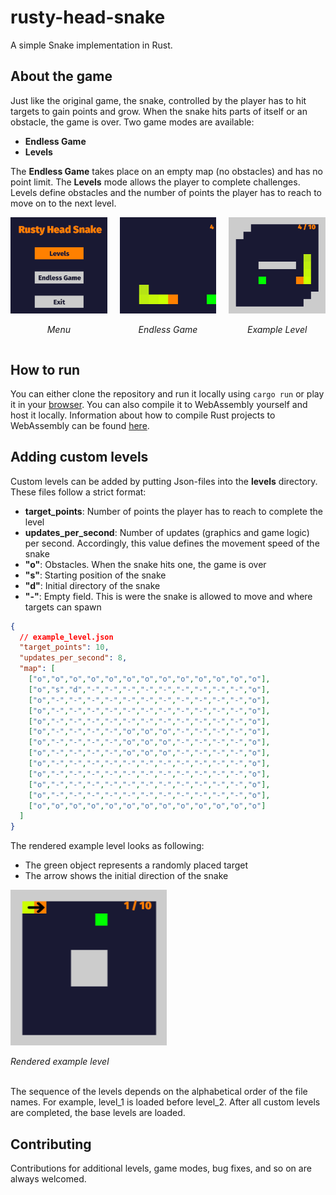 # rusty-head-snake
A simple Snake implementation in Rust.

## About the game
Just like the original game, the snake, controlled by the player has to hit targets to gain points and grow. When the snake hits parts of itself or an obstacle, the game is over. Two game modes are available:
- **Endless Game**
- **Levels**

The **Endless Game** takes place on an empty map (no obstacles) and has no point limit. The **Levels** mode allows the player to complete challenges. Levels define obstacles and the number of points the player has to reach to move on to the next level.


<div style="display: flex; justify-content: center; gap: 20px;">
  <div style="text-align: center;">
    <img src="docs/images/menu.png" alt="Menu" width="250">
    <p><em>Menu</em></p>
  </div>
  <div style="text-align: center;">
    <img src="docs/images/endless_game.png" alt="Endless Game" width="250">
    <p><em>Endless Game</em></p>
  </div>
  <div style="text-align: center;">
    <img src="docs/images/example_level.png" alt="Example Level" width="250">
    <p><em>Example Level</em></p>
  </div>
</div>


## How to run

You can either clone the repository and run it locally using `cargo run` or play it in your [browser](https://tzuzuzj.github.io/rusty-head-snake/). You can also compile it to WebAssembly yourself and host it locally. Information about how to compile Rust projects to WebAssembly can be found [here](https://mq.agical.se/release-web.html).

## Adding custom levels

Custom levels can be added by putting Json-files into the **levels** directory. These files follow a strict format:
- **target_points**: Number of points the player has to reach to complete the level
- **updates_per_second**: Number of updates (graphics and game logic) per second. Accordingly, this value defines the movement speed of the snake
- **"o"**: Obstacles. When the snake hits one, the game is over
- **"s"**: Starting position of the snake
- **"d"**: Initial directory of the snake
- **"-"**: Empty field. This is were the snake is allowed to move and where targets can spawn

```Json
{
  // example_level.json
  "target_points": 10,
  "updates_per_second": 8,
  "map": [
    ["o","o","o","o","o","o","o","o","o","o","o","o","o"],
    ["o","s","d","-","-","-","-","-","-","-","-","-","o"],
    ["o","-","-","-","-","-","-","-","-","-","-","-","o"],
    ["o","-","-","-","-","-","-","-","-","-","-","-","o"],
    ["o","-","-","-","-","-","-","-","-","-","-","-","o"],
    ["o","-","-","-","-","o","o","o","-","-","-","-","o"],
    ["o","-","-","-","-","o","o","o","-","-","-","-","o"],
    ["o","-","-","-","-","o","o","o","-","-","-","-","o"],
    ["o","-","-","-","-","-","-","-","-","-","-","-","o"],
    ["o","-","-","-","-","-","-","-","-","-","-","-","o"],
    ["o","-","-","-","-","-","-","-","-","-","-","-","o"],
    ["o","-","-","-","-","-","-","-","-","-","-","-","o"],
    ["o","o","o","o","o","o","o","o","o","o","o","o","o"]
  ]
}
```

The rendered example level looks as following:
- The green object represents a randomly placed target
- The arrow shows the initial direction of the snake

<p>
    <img src="docs/images/example_level_2.png" alt="Level in-game" width="250">
</p>
<p>
    <em>Rendered example level</em>
</p>

<br>The sequence of the levels depends on the alphabetical order of the file names. For example, level_1 is loaded before level_2. After all custom levels are completed, the base levels are loaded.


## Contributing

Contributions for additional levels, game modes, bug fixes, and so on are always welcomed.
